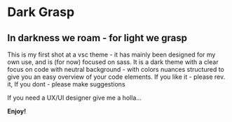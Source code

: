# Dark Grasp
## In darkness we roam - for light we grasp

This is my first shot at a vsc theme - it has mainly been designed for my own use, and is (for now) focused on sass.
It is a dark theme with a clear focus on code with neutral background - with colors nuances structured to give you an easy overview of your code elements.
If you like it - please rev. it,
If you dont - please make suggestions

If you need a UX/UI designer give me a holla… 

**Enjoy!**
